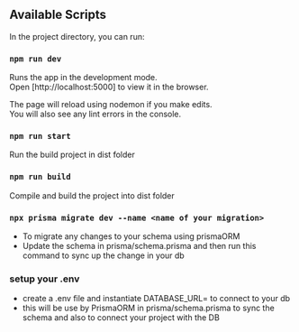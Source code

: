 ## Available Scripts

In the project directory, you can run:

### `npm run dev`

Runs the app in the development mode.\
Open [http://localhost:5000] to view it in the browser.

The page will reload using nodemon if you make edits.\
You will also see any lint errors in the console.

<!-- ### `npm test`

Launches the test runner in the interactive watch mode.\
See the section about [running tests](https://facebook.github.io/create-react-app/docs/running-tests) for more information. -->

### `npm run start`

Run the build project in dist folder

### `npm run build`

Compile and build the project into dist folder


### `npx prisma migrate dev --name <name of your migration>`

- To migrate any changes to your schema using prismaORM
- Update the schema in prisma/schema.prisma and then run this command to sync up the change in your db




### setup your .env
- create a .env file and instantiate DATABASE_URL= to connect to your db
- this will be use by PrismaORM in prisma/schema.prisma to sync the schema and also to connect your project with the DB
